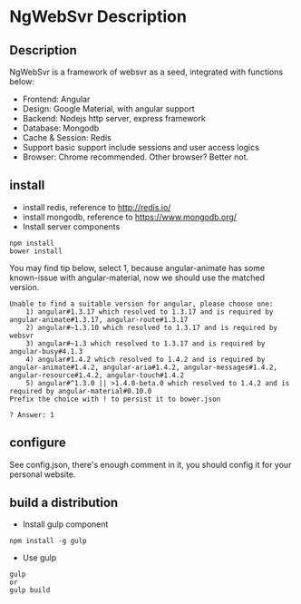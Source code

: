# NgWebSvr Description
## Description
NgWebSvr is a framework of websvr as a seed, integrated with functions below:
 - Frontend: Angular
 - Design: Google Material, with angular support
 - Backend: Nodejs http server, express framework
 - Database: Mongodb
 - Cache & Session: Redis
 - Support basic support include sessions and user access logics
 - Browser: Chrome recommended. Other browser? Better not.

## install
 - install redis, reference to http://redis.io/
 - install mongodb, reference to https://www.mongodb.org/
 - Install server components
```
npm install
bower install
```

You may find tip below, select 1, because angular-animate has some known-issue with angular-material, now we should use the matched version.
```
Unable to find a suitable version for angular, please choose one:
    1) angular#1.3.17 which resolved to 1.3.17 and is required by angular-animate#1.3.17, angular-route#1.3.17
    2) angular#~1.3.10 which resolved to 1.3.17 and is required by websvr
    3) angular#~1.3 which resolved to 1.3.17 and is required by angular-busy#4.1.3
    4) angular#1.4.2 which resolved to 1.4.2 and is required by angular-animate#1.4.2, angular-aria#1.4.2, angular-messages#1.4.2, angular-resource#1.4.2, angular-touch#1.4.2
    5) angular#^1.3.0 || >1.4.0-beta.0 which resolved to 1.4.2 and is required by angular-material#0.10.0
Prefix the choice with ! to persist it to bower.json

? Answer: 1
```
## configure
See config.json, there's enough comment in it, you should config it for your personal website.
## build a distribution
 - Install gulp component
```
npm install -g gulp
```
 - Use gulp
```
gulp
or
gulp build
```